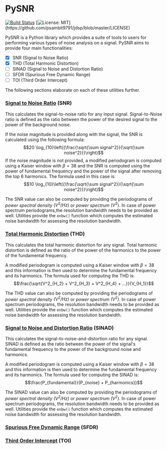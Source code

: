 # PySNR

[![Build Status](https://app.travis-ci.com/psambit9791/pysnr.svg?branch=master)](https://app.travis-ci.com/psambit9791/pysnr)
[![License: MIT](https://img.shields.io/badge/License-MIT-blue.svg?)](https://github.com/psambit9791/jdsp/blob/master/LICENSE)

PySNR is a Python library which provides a suite of tools to users for performing various types of noise analysis on 
a signal. PySNR aims to provide four main functionalities:
- [x] SNR (Signal to Noise Ratio)
- [x] THD (Total Harmonic Distortion)
- [ ] SINAD (Signal to Noise and Distortion Ratio)
- [ ] SFDR (Spurious Free Dynamic Range)
- [ ] TOI (Third Order Intercept)

The following sections elaborate on each of these utilities further.


### <u>Signal to Noise Ratio</u> (SNR)

This calculates the signal-to-noise ratio for any input signal. Signal-to-Noise ratio is defined as the ratio 
between the power of the desired signal to the power of the background noise.

If the noise magnitude is provided along with the signal, the SNR is calculated using the following formula: 
$$20 \log_{10}\left({\frac{\sqrt{\sum signal^2}}{\sqrt{\sum noise^2}}}\right)$$
If the noise magnitude is not provided, a modified periodogram is computed using a Kaiser window with $\beta = 38$
and the SNR is computed using the power of fundamental frequency and the power of the signal after removing the top 6 
harmonics. The formula used in this case is:
$$10 \log_{10}\left({\frac{\sqrt{\sum signal^2}}{\sqrt{\sum noise^2}}}\right)$$

The SNR value can also be computed by providing the periodograms of *power spectral density* $(V^{2}/Hz)$ or 
*power spectrum* $(V^{2})$. In case of power spectrum periodograms,the resolution bandwidth needs to be provided 
as well. Utilities provide the ```enbw()``` function which computes the estimated noise bandwidth for assessing 
the resolution bandwidth.


### <u>Total Harmonic Distortion</u> (THD)

This calculates the total harmonic distortion for any signal. Total harmonic distortion is defined as the ratio
of the power of the harmonics to the power of the fundamental frequency.

A modified periodogram is computed using a Kaiser window with $\beta = 38$ and this information is then used to 
determine the fundamental frequency and its harmonics. The formula used for computing the THD is:
$$\frac{\sqrt{V^2_{H_2} + V^2_{H_3} + V^2_{H_4} + ...}}{V_{H_1}}$$

The THD value can also be computed by providing the periodograms of *power spectral density $(V^{2}/Hz)$* or 
*power spectrum $(V^{2})$*. In case of power spectrum periodograms, the resolution bandwidth needs to be provided 
as well. Utilities provide the ```enbw()``` function which computes the estimated noise bandwidth for assessing 
the resolution bandwidth.


### <u>Signal to Noise and Distortion Ratio</u> (SINAD)

This calculates the signal-to-noise-and-distortion ratio for any signal. SINAD is defined as the ratio between the 
power of the signal's fundamental frequency to the power of the background noise and harmonics.

A modified periodogram is computed using a Kaiser window with $\beta = 38$ and this information is then used to 
determine the fundamental frequency and its harmonics. The formula used for computing the SINAD is:
$$\frac{P_{fundamental}}{P_{noise} + P_{harmonics}}$$

The SINAD value can also be computed by providing the periodograms of *power spectral density $(V^{2}/Hz)$* or 
*power spectrum $(V^{2})$*. In case of power spectrum periodograms, the resolution bandwidth needs to be provided 
as well. Utilities provide the ```enbw()``` function which computes the estimated noise bandwidth for assessing 
the resolution bandwidth.

### <u>Spurious Free Dynamic Range</u> (SFDR)


### <u>Third Order Intercept</u> (TOI)